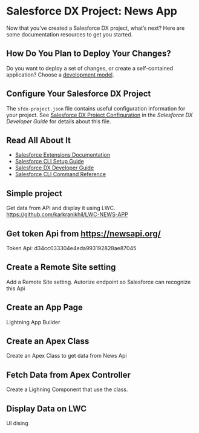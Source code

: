 # Salesforce DX Project: News App

Now that you’ve created a Salesforce DX project, what’s next? Here are some documentation resources to get you started.

## How Do You Plan to Deploy Your Changes?

Do you want to deploy a set of changes, or create a self-contained application? Choose a [development model](https://developer.salesforce.com/tools/vscode/en/user-guide/development-models).

## Configure Your Salesforce DX Project

The `sfdx-project.json` file contains useful configuration information for your project. See [Salesforce DX Project Configuration](https://developer.salesforce.com/docs/atlas.en-us.sfdx_dev.meta/sfdx_dev/sfdx_dev_ws_config.htm) in the _Salesforce DX Developer Guide_ for details about this file.

## Read All About It

- [Salesforce Extensions Documentation](https://developer.salesforce.com/tools/vscode/)
- [Salesforce CLI Setup Guide](https://developer.salesforce.com/docs/atlas.en-us.sfdx_setup.meta/sfdx_setup/sfdx_setup_intro.htm)
- [Salesforce DX Developer Guide](https://developer.salesforce.com/docs/atlas.en-us.sfdx_dev.meta/sfdx_dev/sfdx_dev_intro.htm)
- [Salesforce CLI Command Reference](https://developer.salesforce.com/docs/atlas.en-us.sfdx_cli_reference.meta/sfdx_cli_reference/cli_reference.htm)

## Simple project

Get data from APi and display it using LWC. 
https://github.com/karkranikhil/LWC-NEWS-APP

## Get token Api from https://newsapi.org/

Token Api: d34cc033304e4eda993192828ae87045 

## Create a Remote Site setting

Add a Remote Site setting. Autorize endpoint so Salesforce can recognize this Api

## Create an App Page

Lightning App Builder

## Create an Apex Class

Create an Apex Class to get data from News Api

## Fetch Data from Apex Controller

Create a Lighning Component that use the class.

## Display Data on LWC

UI dising
